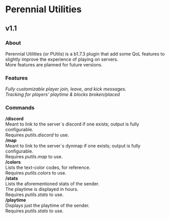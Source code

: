 # Perennial Utilities
## v1.1
### About
Perennial Utilities (or PUtils) is a b1.7.3 plugin that add some QoL features to slightly improve the experience of playing on servers.\
More features are planned for future versions.

### Features
*Fully customizable player join, leave, and kick messages.*\
*Tracking for players' playtime & blocks broken/placed*

### Commands
**/discord**\
Meant to link to the server´s discord if one exists; output is fully configurable.\
Requires *putils.discord* to use.\
**/map**\
Meant to link to the server´s dynmap if one exists; output is fully configurable.\
Requires *putils.map* to use.\
**/colors**\
Lists the text-color codes, for reference.\
Requires *putils.colors* to use.\
**/stats**\
Lists the aforementioned stats of the sender.\
The playtime is displayed in hours.\
Requires *putils.stats* to use.\
**/playtime**\
Displays just the playtime of the sender.\
Requires *putils.stats* to use.
